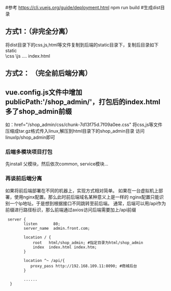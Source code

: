 #参考 https://cli.vuejs.org/guide/deployment.html
npm run build  #生成dist目录
## 方式1：（非完全分离） 
将dist目录下的css,js,html等文件复制到后端的static目录下，复制后目录如下
static\
   \css
   \js
   ....
   index.html

## 方式2： （完全前后端分离）
## vue.config.js文件中增加 publicPath:'/shop_admin/'，打包后的index.html多了shop_admin前缀
如：href="/shop_admin/css/chunk-7d13f75d.7f09a0ee.css"
将css,js等文件压缩成tar.gz格式传入linux,解压到html目录下的shop_admin目录
访问linuxIp/shop_admin即可

### 后端多模块项目打包
先install 父模块，然后依次common, service模块...

### 再谈前后端分离
如果将前后端部署在不同的机器上，实现方式相对简单。
如果在一台虚拟机上部署，使用nginx配置。那么此时前后端域名某种意义上是一样的
nginx配置只能识别一个Ip地址。于是想到根据接口不同跳转至前后端。
通常，后端可以用/api作为前缀进行路径标识，那么前端通过axios访问后端需要加上/api前缀

```
 server {
        listen       80;
        server_name  admin.front.com;   

        location / {
            root   html/shop_admin; #指定目录为html/shop_admin
            index  index.html index.htm;
        }

        location ^~ /api/{
           proxy_pass http://192.168.109.11:8090; #商城后台
        }
        
        ......
  }

```            